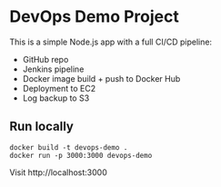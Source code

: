 # DevOps Demo Project

This is a simple Node.js app with a full CI/CD pipeline:

- GitHub repo
- Jenkins pipeline
- Docker image build + push to Docker Hub
- Deployment to EC2
- Log backup to S3

## Run locally
```
docker build -t devops-demo .
docker run -p 3000:3000 devops-demo
```
Visit http://localhost:3000
